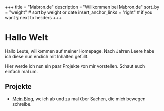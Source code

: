 +++
title = "Mabron.de"
description = "Willkommen bei Mabron.de"
sort_by = "weight" # sort by weight or date
insert_anchor_links = "right" # if you want § next to headers
+++

# Hallo Welt

Hallo Leute, willkommen auf meiner Homepage. Nach Jahren Leere habe ich diese nun endlich mit Inhalten
gefüllt.

Hier werde ich nun ein paar Projekte von mir vorstellen. Schaut euch einfach mal um.

## Projekte

- [Mein Blog](@/blog/_index.md), wo ich ab und zu mal über Sachen, die mich bewegen schreibe.

